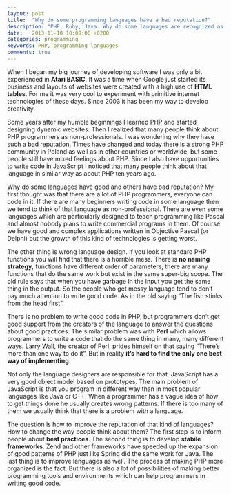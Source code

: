 ```yaml
---
layout: post
title:  "Why do some programming languages have a bad reputation?"
description: "PHP, Ruby, Java. Why do some languages are recognized as less professional then others?"
date:   2013-11-10 10:09:00 +0200
categories: programming
keywords: PHP, programming languages
comments: true
---
```


When I began my big journey of developing software I was only a bit experienced in **Atari BASIC**. It was a time when Google just started its business and layouts of websites were created with a high use of **HTML tables**. For me it was very cool to experiment with primitive internet technologies of these days. Since 2003 it has been my way to develop creativity.

Some years after my humble beginnings I learned PHP and started designing dynamic websites. Then I realized that many people think about PHP programmers as non-professionals. I was wondering why they have such a bad reputation. Times have changed and today there is a strong PHP community in Poland as well as in other countries or worldwide, but some people still have mixed feelings about PHP. Since I also have opportunities to write code in JavaScript I noticed that many people think about that language in similar way as about PHP ten years ago.

Why do some languages have good and others have bad reputation? My first thought was that there are a lot of PHP programmers, everyone can code in it. If there are many beginners writing code in some language then we tend to think of that language as non-professional. There are even some languages which are particularly designed to teach programming like Pascal and almost nobody plans to write commercial programs in them. Of course we have good and complex applications written in Objective Pascal (or Delphi) but the growth of this kind of technologies is getting worst.

The other thing is wrong language design. If you look at standard PHP functions you will find that there is a horrible mess. There is **no naming strategy**, functions have different order of parameters, there are many functions that do the same work but exist in the same super-big scope. The old rule says that when you have garbage in the input you get the same thing in the output. So the people who get messy language tend to don’t pay much attention to write good code. As in the old saying “The fish stinks from the head first”.

There is no problem to write good code in PHP, but programmers don’t get good support from the creators of the language to answer the questions about good practices. The similar problem was with **Perl** which allows programmers to write a code that do the same thing in many, many different ways. Larry Wall, the creator of Perl, prides himself on that saying “There’s more than one way to do it”. But in reality **it’s hard to find the only one best way of implementing**.

Not only the language designers are responsible for that. JavaScript has a very good object model based on prototypes. The main problem of JavaScript is that you program in different way than in most popular languages like Java or C++. When a programmer has a vague idea of how to get things done he usually creates wrong patterns. If there is too many of them we usually think that there is a problem with a language.

The question is how to improve the reputation of that kind of languages? How to change the way people think about them? The first step is to inform people about **best practices**. The second thing is to develop **stabile frameworks**. Zend and other frameworks have speeded up the expansion of good patterns of PHP just like Spring did the same work for Java. The last thing is to improve languages as well. The process of making PHP more organized is the fact. But there is also a lot of possibilities of making better programming tools and environments which can help programmers in writing good code.